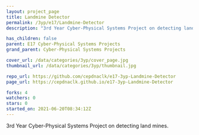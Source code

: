```yaml
---
layout: project_page
title: Landmine Detector
permalink: /3yp/e17/Landmine-Detector
description: "3rd Year Cyber-Physical Systems Project on detecting land mines."

has_children: false
parent: E17 Cyber-Physical Systems Projects
grand_parent: Cyber-Physical Systems Projects

cover_url: /data/categories/3yp/cover_page.jpg
thumbnail_url: /data/categories/3yp/thumbnail.jpg

repo_url: https://github.com/cepdnaclk/e17-3yp-Landmine-Detector
page_url: https://cepdnaclk.github.io/e17-3yp-Landmine-Detector

forks: 4
watchers: 0
stars: 0
started_on: 2021-06-20T08:34:12Z
---
```

3rd Year Cyber-Physical Systems Project on detecting land mines.

